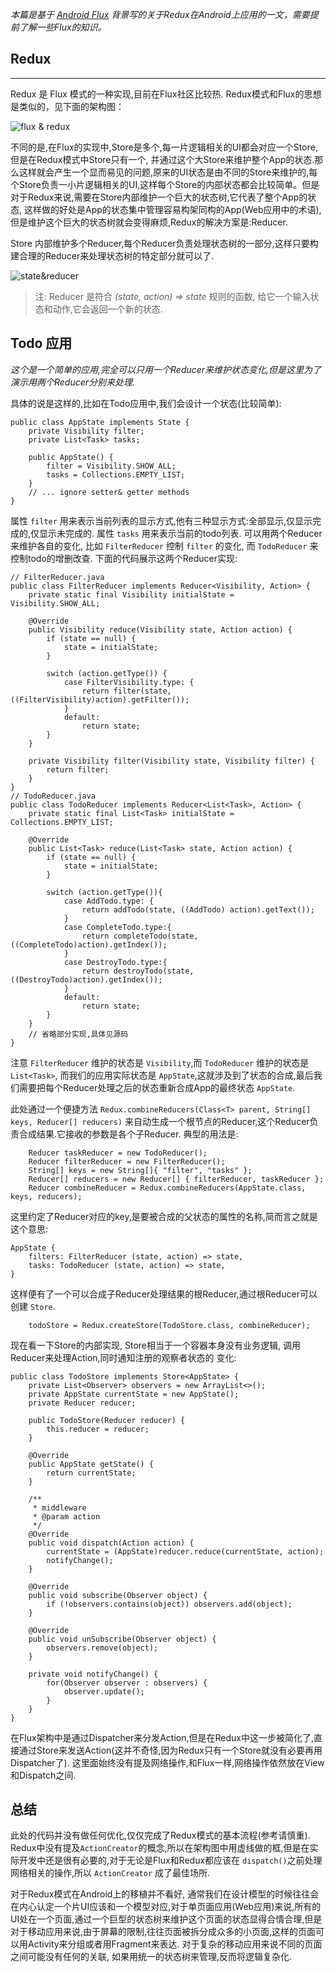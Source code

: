 *本篇是基于 [Android Flux](http://www.jianshu.com/p/896ce1a8e4ed) 背景写的关于Redux在Android上应用的一文，需要提前了解一些Flux的知识。*

## Redux
---
Redux 是 Flux 模式的一种实现,目前在Flux社区比较热. Redux模式和Flux的思想是类似的，见下面的架构图：


![flux & redux](http://upload-images.jianshu.io/upload_images/653561-48850bc69edb2449.png?imageMogr2/auto-orient/strip%7CimageView2/2/w/1240)

不同的是,在Flux的实现中,Store是多个,每一片逻辑相关的UI都会对应一个Store,但是在Redux模式中Store只有一个, 并通过这个大Store来维护整个App的状态.那么这样就会产生一个显而易见的问题,原来的UI状态是由不同的Store来维护的,每个Store负责一小片逻辑相关的UI,这样每个Store的内部状态都会比较简单。但是对于Redux来说,需要在Store内部维护一个巨大的状态树,它代表了整个App的状态, 这样做的好处是App的状态集中管理容易构架同构的App(Web应用中的术语),但是维护这个巨大的状态树就会变得麻烦,Redux的解决方案是:Reducer.

Store 内部维护多个Reducer,每个Reducer负责处理状态树的一部分,这样只要构建合理的Reducer来处理状态树的特定部分就可以了.


![state&reducer](http://upload-images.jianshu.io/upload_images/653561-b4707392b1b84cd6.png?imageMogr2/auto-orient/strip%7CimageView2/2/w/1240)

> 注: Reducer 是符合 *(state, action) => state* 规则的函数, 给它一个输入状态和动作,它会返回一个新的状态.

## Todo 应用
*这个是一个简单的应用,完全可以只用一个Reducer来维护状态变化,但是这里为了演示用两个Reducer分别来处理.*

具体的说是这样的,比如在Todo应用中,我们会设计一个状态(比较简单):

```
public class AppState implements State {
    private Visibility filter;
    private List<Task> tasks;

    public AppState() {
        filter = Visibility.SHOW_ALL;
        tasks = Collections.EMPTY_LIST;
    }
    // ... ignore setter& getter methods
}
```

属性 `filter` 用来表示当前列表的显示方式,他有三种显示方式:全部显示,仅显示完成的,仅显示未完成的. 属性 `tasks` 用来表示当前的todo列表. 可以用两个Reducer来维护各自的变化, 比如 `FilterReducer` 控制 `filter` 的变化, 而 `TodoReducer` 来控制todo的增删改查. 下面的代码展示这两个Reducer实现:


```
// FilterReducer.java
public class FilterReducer implements Reducer<Visibility, Action> {
    private static final Visibility initialState = Visibility.SHOW_ALL;

    @Override
    public Visibility reduce(Visibility state, Action action) {
        if (state == null) {
            state = initialState;
        }

        switch (action.getType()) {
            case FilterVisibility.type: {
                return filter(state, ((FilterVisibility)action).getFilter());
            }
            default:
                return state;
        }
    }

    private Visibility filter(Visibility state, Visibility filter) {
        return filter;
    }
}
// TodoReducer.java
public class TodoReducer implements Reducer<List<Task>, Action> {
    private static final List<Task> initialState = Collections.EMPTY_LIST;

    @Override
    public List<Task> reduce(List<Task> state, Action action) {
        if (state == null) {
            state = initialState;
        }

        switch (action.getType()){
            case AddTodo.type: {
                return addTodo(state, ((AddTodo) action).getText());
            }
            case CompleteTodo.type:{
                return completeTodo(state, ((CompleteTodo)action).getIndex());
            }
            case DestroyTodo.type:{
                return destroyTodo(state, ((DestroyTodo)action).getIndex());
            }
            default:
                return state;
        }
    }
    // 省略部分实现,具体见源码
}
```

注意 `FilterReducer` 维护的状态是 `Visibility`,而 `TodoReducer` 维护的状态是 `List<Task>`, 而我们的应用实际状态是 `AppState`,这就涉及到了状态的合成,最后我们需要把每个Reducer处理之后的状态重新合成App的最终状态 `AppState`.

此处通过一个便捷方法 `Redux.combineReducers(Class<T> parent, String[] keys, Reducer[] reducers)` 来自动生成一个根节点的Reducer,这个Reducer负责合成结果.它接收的参数是各个子Reducer. 典型的用法是:

```
    Reducer taskReducer = new TodoReducer();
    Reducer filterReducer = new FilterReducer();
    String[] keys = new String[]{ "filter", "tasks" };
    Reducer[] reducers = new Reducer[] { filterReducer, taskReducer };
    Reducer combineReducer = Redux.combineReducers(AppState.class, keys, reducers);
```

这里约定了Reducer对应的key,是要被合成的父状态的属性的名称,简而言之就是这个意思:

```
AppState {
    filters: FilterReducer (state, action) => state,
    tasks: TodoReducer (state, action) => state,
}
```

这样便有了一个可以合成子Reducer处理结果的根Reducer,通过根Reducer可以创建 `Store`.

```
    todoStore = Redux.createStore(TodoStore.class, combineReducer);
```

现在看一下Store的内部实现, Store相当于一个容器本身没有业务逻辑, 调用Reducer来处理Action,同时通知注册的观察者状态的
变化:

```
public class TodoStore implements Store<AppState> {
    private List<Observer> observers = new ArrayList<>();
    private AppState currentState = new AppState();
    private Reducer reducer;

    public TodoStore(Reducer reducer) {
        this.reducer = reducer;
    }

    @Override
    public AppState getState() {
        return currentState;
    }

    /**
     * middleware
     * @param action
     */
    @Override
    public void dispatch(Action action) {
        currentState = (AppState)reducer.reduce(currentState, action);
        notifyChange();
    }

    @Override
    public void subscribe(Observer object) {
        if (!observers.contains(object)) observers.add(object);
    }

    @Override
    public void unSubscribe(Observer object) {
        observers.remove(object);
    }

    private void notifyChange() {
        for(Observer observer : observers) {
            observer.update();
        }
    }
}
```

在Flux架构中是通过Dispatcher来分发Action,但是在Redux中这一步被简化了,直接通过Store来发送Action(这并不奇怪,因为Redux只有一个Store就没有必要再用Dispatcher了). 这里面始终没有提及网络操作,和Flux一样,网络操作依然放在View和Dispatch之间.

## 总结

此处的代码并没有做任何优化,仅仅完成了Redux模式的基本流程(参考请慎重). Redux中没有提及`ActionCreator`的概念,所以在架构图中用虚线做的框,但是在实际开发中还是很有必要的,对于无论是Flux和Redux都应该在 `dispatch()`之前处理网络相关的操作,所以 `ActionCreator` 成了最佳场所.

对于Redux模式在Android上的移植并不看好, 通常我们在设计模型的时候往往会在内心认定一个片UI应该和一个模型对应,对于单页面应用(Web应用)来说,所有的UI处在一个页面,通过一个巨型的状态树来维护这个页面的状态显得合情合理,但是对于移动应用来说,由于屏幕的限制,往往页面被拆分成众多的小页面,这样的页面可以用Activity来分组或者用Fragment来表达. 对于复杂的移动应用来说不同的页面之间可能没有任何的关联, 如果用统一的状态树来管理,反而将逻辑复杂化.